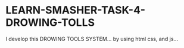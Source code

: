 # LEARN-SMASHER-TASK-4-DROWING-TOLLS
I develop this DROWING TOOLS SYSTEM... by using html css, and js...
